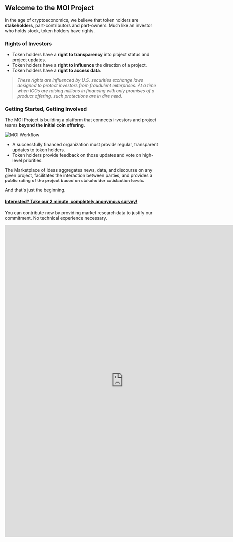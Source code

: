 ## Welcome to the MOI Project

In the age of cryptoeconomics, we believe that token holders are **stakeholders**, part-contributors and part-owners. Much like an investor who holds stock, token holders have rights.


### Rights of Investors
* Token holders have a **right to transparency** into project status and project updates.
* Token holders have a **right to influence** the direction of a project.
* Token holders have a **right to access data**.

>*These rights are influenced by U.S. securities exchange laws designed to protect investors from fraudulent enterprises. At a time when ICOs are raising millions in financing with only promises of a product offering, such protections are in dire need.*


### Getting Started, Getting Involved

The MOI Project is building a platform that connects investors and project teams **beyond the initial coin offering**. 

![MOI Workflow](https://static.wixstatic.com/media/68ef5d_f80758c5f3fb4489b580d15a30c7c5b1~mv2.png/v1/fill/w_306,h_303,al_c,usm_0.66_1.00_0.01/68ef5d_f80758c5f3fb4489b580d15a30c7c5b1~mv2.png)

* A successfully financed organization must provide regular, transparent updates to token holders. 
* Token holders provide feedback on those updates and vote on high-level priorities. 

The Marketplace of Ideas aggregates news, data, and discourse on any given project, facilitates the interaction between parties, and provides a public rating of the project based on stakeholder satisfaction levels. 

And that's just the beginning.

#### **[Interested? Take our 2 minute, completely anonymous survey!](www.google.com)**

You can contribute now by providing market research data to justify our commitment. No technical experience necessary. 

<iframe src="https://docs.google.com/forms/d/e/1FAIpQLScxO2IF36Lj9Tv_QsJX--aADHOzZaRXCTsSLYXx_k_HTHoTeg/viewform?embedded=true" width="760" height="1000" frameborder="0" marginheight="0" marginwidth="0">Loading...</iframe>
  
   
